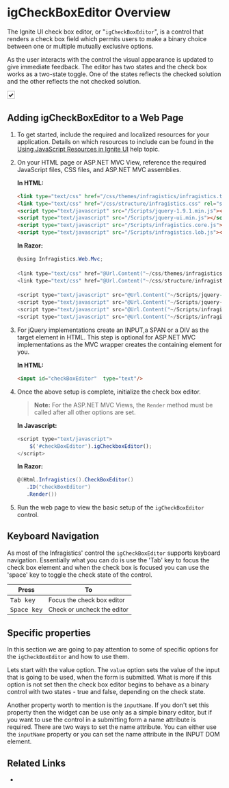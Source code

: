 ﻿<!--
|metadata|
{
    "fileName": "igcheckboxeditor-overview",
    "controlName": "igEditors",
    "tags": ["Editing","Getting Started"]
}
|metadata|
-->

# igCheckBoxEditor Overview

The Ignite UI check box editor, or "`igCheckBoxEditor`", is a control that renders a check box field which permits users to make a binary choice between one or multiple mutually exclusive options.

As the user interacts with the control the visual appearance is updated to give immediate feedback. The editor has two states and the check box works as a two-state toggle. One of the states reflects the checked solution and the other reflects the not checked solution.


![](images/igCheckBoxEditor_normal_size.png) 

## Adding igCheckBoxEditor to a Web Page

1.  To get started, include the required and localized resources for your application. Details on which resources to include can be found in the [Using JavaScript Resources in Ignite UI](Deployment-Guide-JavaScript-Resources.html) help topic.

2.  On your HTML page or ASP.NET MVC View, reference the required JavaScript files, CSS files, and ASP.NET MVC assemblies.

    **In HTML:**

    ```html
    <link type="text/css" href="/css/themes/infragistics/infragistics.theme.css" rel="stylesheet" />
    <link type="text/css" href="/css/structure/infragistics.css" rel="stylesheet" />
    <script type="text/javascript" src="/Scripts/jquery-1.9.1.min.js"></script>
    <script type="text/javascript" src="/Scripts/jquery-ui.min.js"></script>
    <script type="text/javascript" src="/Scripts/infragistics.core.js"></script>
	<script type="text/javascript" src="/Scripts/infragistics.lob.js"></script>
    ```

    **In Razor:**

    ```csharp
    @using Infragistics.Web.Mvc;

    <link type="text/css" href="@Url.Content("~/css/themes/infragistics/infragistics.theme.css")" rel="stylesheet" />
    <link type="text/css" href="@Url.Content("~/css/structure/infragistics.css")" rel="stylesheet" />

    <script type="text/javascript" src="@Url.Content("~/Scripts/jquery-1.9.1.min.js")"></script>
    <script type="text/javascript" src="@Url.Content("~/Scripts/jquery-ui.min.js")"></script>
    <script type="text/javascript" src="@Url.Content("~/Scripts/infragistics.core.js")"></script>
	<script type="text/javascript" src="@Url.Content("~/Scripts/infragistics.lob.js")"></script>
    ```

3.  For jQuery implementations create an INPUT,a SPAN or a DIV as the target element in HTML. This step is optional for ASP.NET MVC implementations as the MVC wrapper creates the containing element for you.

	**In HTML:**
   	```html
    <input id="checkBoxEditor"  type="text"/>
	```

4.  Once the above setup is complete, initialize the check box editor. 

	> **Note:** For the ASP.NET MVC Views, the `Render` method must be called after all other options are set.

	**In Javascript:**
	```js
    <script type="text/javascript">
		$('#checkBoxEditor').igCheckboxEditor();
    </script>	
	```
	**In Razor:**
	```csharp
    @(Html.Infragistics().CheckBoxEditor()
       .ID("checkBoxEditor")
       .Render())
	```

5.  Run the web page to view the basic setup of the `igCheckBoxEditor` control.

## Keyboard Navigation

As most of the Infragistics' control the `igCheckBoxEditor` supports keyboard navigation. Essentially what you can do is use the 'Tab' key to focus the check box element and when the check box is focused you can use the 'space' key to toggle the check state of the control.

Press| To
---|---
<kbd>Tab key</kbd>|Focus the check box editor
<kbd>Space key</kbd>| Check or uncheck the editor  


## Specific properties

In this section we are going to pay attention to some of specific options for the `igCheckBoxEditor` and how to use them. 

Lets start with the value option. The `value` option sets the value of the input that is going to be used, when the form is submitted. What is more if this option is not set then the check box editor  begins to behave as a binary control with two states - true and false, depending on the check state.

Another property worth to mention is the `inputName`. If you don't set this property then the widget can be use only as a simple binary editor, but if you want to use the control in a submitting form a name attribute is required. There are two ways to set the name attribute. You can either use the `inputName` property or you can set the name attribute in the INPUT DOM element.   

## Related Links

-  

